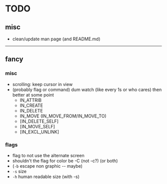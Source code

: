 # TODO
## misc
* clean/update man page (and README.md)

---
## fancy
### misc
* scrolling: keep cursor in view
* (probably flag or command) dum watch (like every 1s or who cares) then better at some point
  - IN_ATTRIB
  - IN_CREATE
  - IN_DELETE
  - IN_MOVE (IN_MOVE_FROM/IN_MOVE_TO)
  - [IN_DELETE_SELF]
  - [IN_MOVE_SELF]
  - [IN_EXCL_UNLINK]

### flags
* flag to not use the alternate screen
* shouldn't the flag for color be -C (not -c?) (or both)
* (`-b` escape non graphic -- maybe)
* `-s` size
* `-h` human readable size (with -s)
